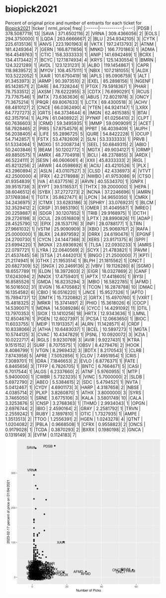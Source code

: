 # biopick2021
Percent of original price and number of entrants for each ticket for [Biopick2021](https://twitter.com/hashtag/Biopick2021)
|ticker |  nrml_price| freq|
|:------|-----------:|----:|
|PDSB   | 378.5087719|   13|
|SAVA   | 371.6502116|    2|
|VRNA   | 309.4366056|    2|
|EOLS   | 294.3750000|    1|
|LQDA   | 263.6666667|    2|
|BLU    | 254.9342105|    3|
|CYTK   | 225.6135136|    1|
|ANVS   | 223.1901963|    8|
|VKTX   | 197.2413793|    2|
|ATNM   | 181.4249364|    7|
|GERN   | 166.8711656|    1|
|MNKD   | 166.7701863|    1|
|ADMA   | 164.4549763|    1|
|CTIC   | 158.3333333|    1|
|ANIP   | 141.6942469|    1|
|BCRX   | 134.4173442|    7|
|BCYC   | 127.1874934|    4|
|KRYS   | 125.1430554|    1|
|BMRN   | 124.3221289|    1|
|AVDL   | 123.1231231|    3|
|ALBO   | 119.1454867|    1|
|CAPR   | 118.9839572|    3|
|MYOV   | 108.4575111|    1|
|NBIX   | 107.2181055|    1|
|ALDX   | 103.5222052|    1|
|XAIR   | 101.6750419|   18|
|APLS   |  95.0906759|    1|
|ALT    |  91.3453973|    2|
|ARMP   |  90.3973510|    2|
|EXEL   |  85.2898156|    1|
|NGENF  |  85.1428571|    2|
|DARE   |  84.7328244|    1|
|PTGX   |  79.5918367|    1|
|PHAR   |  78.7533512|    2|
|AXSM   |  78.6222955|    3|
|CDTX   |  76.6990291|    1|
|RCUS   |  73.7767546|    1|
|IMTX   |  73.6363636|    6|
|ABUS   |  72.8021978|    3|
|ONCY   |  71.3675214|    1|
|PRQR   |  69.8067633|    1|
|LCTX   |  69.4300518|    3|
|ACHV   |  68.4810127|    2|
|CNCE   |  66.0362490|    4|
|YTEN   |  64.9241147|    1|
|LXRX   |  64.7727273|    2|
|GRTS   |  64.3734644|    6|
|IMGN   |  62.4615385|    1|
|BTAI   |  62.3157914|    1|
|ALPN   |  61.0408922|    2|
|PYNKF  |  61.0256410|    2|
|CLPT   |  60.7636603|    3|
|CRMD   |  59.3495935|    1|
|IMMP   |  59.0909091|    2|
|ACET   |  58.7928465|    2|
|PIRS   |  57.8754579|    8|
|PPBT   |  56.4039409|    1|
|AUPH   |  56.2038405|    4|
|LIFE   |  55.2896725|    5|
|QURE   |  54.8422228|    1|
|OCUP   |  54.7142857|    1|
|FSTX   |  53.4782609|    2|
|SLN    |  53.3333333|    1|
|PRVB   |  51.5334064|    1|
|MDXG   |  51.2008734|    1|
|SEEL   |  50.6849315|    2|
|ABIO   |  50.2403846|    1|
|BEAM   |  50.1202772|    1|
|MGTX   |  49.9034127|    1|
|ORMP   |  49.8850575|    1|
|AMRX   |  48.7704918|    1|
|BCLI   |  48.2378855|    3|
|ARDX   |  46.5224111|    2|
|SESN   |  46.0606061|    4|
|XXII   |  45.8333333|    2|
|RIGL   |  45.8213256|    2|
|ARWR   |  44.0598692|    8|
|ACIU   |  43.4210526|    1|
|PLX    |  43.2960894|    2|
|ASLN   |  43.0107527|    3|
|CLSD   |  42.4336973|    4|
|VTVT   |  42.2500000|    4|
|IFRX   |  42.2178988|    2|
|NWBO   |  41.9753086|    9|
|CTSO   |  41.9354839|    1|
|IVA    |  41.6377516|    2|
|ARVN   |  40.5534370|    1|
|GNPX   |  39.9515738|    3|
|EYPT   |  39.5116537|    1|
|THTX   |  39.2000000|    1|
|HEPA   |  38.6046512|    6|
|SYBX   |  37.2727273|    2|
|NCNA   |  37.2246696|    1|
|AMRN   |  37.1769384|    1|
|TGTX   |  35.8627471|    8|
|LPCN   |  34.9650350|    1|
|CMRX   |  34.2436975|    2|
|CTMX   |  33.6283186|    3|
|SPHRY  |  33.0769231|    1|
|BLCM   |  32.3529412|    2|
|CRSP   |  31.9853190|    1|
|OMER   |  31.4049587|    1|
|MREO   |  30.2259887|    8|
|SDGR   |  30.1207852|    1|
|TRIB   |  29.9168975|    1|
|DCTH   |  29.2726198|    3|
|OCUL   |  29.0516809|    1|
|LPTX   |  28.8990826|   11|
|ADAP   |  28.4525790|   12|
|EPIX   |  28.1537176|    3|
|INFI   |  28.0788177|    1|
|LTRN   |  27.9661032|    1|
|VSTM   |  25.9090909|    3|
|XBIO   |  25.9069767|    2|
|RAFA   |  25.0000000|    1|
|BLRX   |  24.8979592|    3|
|DRRX   |  24.6190476|    1|
|EPGNF  |  24.2700730|    1|
|CYCN   |  24.1447368|    3|
|XERS   |  23.9171375|    8|
|SPPI   |  23.6994220|    1|
|MGNX   |  23.6936926|    1|
|TLSA   |  22.0930233|    1|
|AMRS   |  22.0797721|    1|
|LYRA   |  22.0640569|    2|
|SCYX   |  21.4783821|    1|
|PAVM   |  21.4537445|   58|
|STSA   |  21.4442013|    1|
|BNGO   |  21.2500000|    7|
|KPTI   |  21.2174941|    9|
|GTHX   |  21.1953514|    1|
|BLPH   |  21.1815562|    1|
|ONCT   |  20.6827309|   52|
|SNGX   |  20.2469136|    2|
|VBIV   |  19.1126280|    8|
|SGMO   |  18.6557789|   11|
|ELDN   |  18.3972603|    2|
|EIGR   |  18.0327869|    2|
|CANF   |  17.6243094|    2|
|NNOX   |  17.4759401|    1|
|APTX   |  17.4418605|    1|
|BYSI   |  16.8585526|    1|
|GMDA   |  16.8235294|    3|
|MBIO   |  16.5822785|    1|
|AFMD   |  16.5016502|   31|
|EVGN   |  16.4705882|    1|
|TCON   |  16.2878788|   10|
|DMAC   |  16.1354582|    6|
|CBIO   |  16.0516220|    1|
|JNCE   |  15.9527326|    1|
|APTO   |  15.7894737|   12|
|DMTK   |  15.7320882|    2|
|GRTX   |  15.4970760|    1|
|VXRT   |  15.4818325|    2|
|MRKR   |  15.3741497|    2|
|PHIO   |  15.3618026|    6|
|COCP   |  14.5390071|    1|
|MDNA   |  14.5089286|    6|
|CYCC   |  14.4291092|   11|
|DTIL   |  13.7970353|    1|
|SIOX   |  13.1410256|   18|
|HRTX   |  12.9343636|    1|
|LMNL   |  12.8504676|    1|
|PGEN   |  12.6027397|    3|
|PCSA   |  12.0663650|    1|
|BIOC   |  11.6033755|    1|
|MEIP   |  11.1913357|    4|
|ALRN   |  11.1428571|    4|
|CRDF   |  10.8338066|    2|
|ATHA   |  10.6483037|    1|
|BCEL   |  10.5897273|    1|
|MGTA   |  10.5744125|    3|
|CVAC   |  10.4347829|    1|
|PSNL   |  10.0920072|    3|
|KZIA   |  10.0222717|    4|
|RGLS   |   9.9230769|    3|
|AVIR   |   9.9227431|    1|
|KTRA   |   9.1515152|    2|
|SURF   |   8.7075575|    1|
|OBSV   |   8.4279476|    2|
|HOOK   |   8.4086799|    1|
|VTGN   |   8.2969432|    3|
|BDTX   |   8.2170543|    1|
|CLRB   |   7.8743958|    5|
|APRE   |   7.5052856|    1|
|CLOV   |   7.4951954|    1|
|CRIS   |   7.3089701|   11|
|IDRA   |   7.1846653|    2|
|EVLO   |   6.8776371|    1|
|FATE   |   6.8465656|    3|
|TFFP   |   6.7826705|    1|
|BNTC   |   6.7664671|    5|
|CASI   |   6.7017544|    1|
|ALGS   |   6.2337660|    2|
|ATNF   |   5.9760955|    1|
|MTP    |   5.9400000|    1|
|CWBR   |   5.7323235|    1|
|VINC   |   5.7000000|    2|
|SLDB   |   5.6972790|    2|
|ABEO   |   5.5384615|    2|
|SDC    |   5.4794521|    1|
|NVTA   |   5.0412467|    1|
|CYDY   |   4.6901173|    3|
|HARP   |   4.3187658|    2|
|NBSE   |   4.0385714|    2|
|PLXP   |   3.8260870|    1|
|ATHX   |   3.8000000|    3|
|SYRS   |   3.7465050|    1|
|SRNE   |   3.6775106|    3|
|KALA   |   3.5801749|   10|
|CALA   |   3.3253676|    5|
|CNSP   |   3.2768363|    1|
|THMO   |   2.9934043|    1|
|OPGN   |   2.6976744|    2|
|IBIO   |   2.4590164|    2|
|GRAY   |   2.2581792|    1|
|TRVN   |   2.2559242|    1|
|RUBY   |   2.1897810|    1|
|OTIC   |   1.7327935|    1|
|AMPE   |   1.3513513|    2|
|TTOO   |   1.2556391|    2|
|HGEN   |   1.0243278|    4|
|QTNT   |   1.0204082|    2|
|PBLA   |   0.9668508|    1|
|CFRX   |   0.9558823|    2|
|ONCS   |   0.9179028|    1|
|TCDA   |   0.3870293|    2|
|BXRX   |   0.1980198|    2|
|GNCA   |   0.1319149|    3|
|EVFM   |   0.1124183|    7|
![retvspicks](biopicks.png?raw=true)
